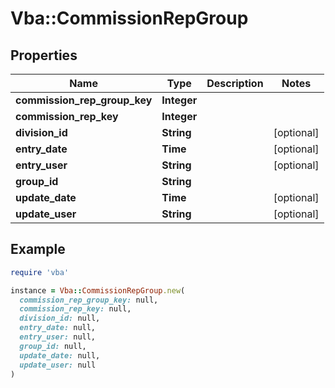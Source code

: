 # Vba::CommissionRepGroup

## Properties

| Name | Type | Description | Notes |
| ---- | ---- | ----------- | ----- |
| **commission_rep_group_key** | **Integer** |  |  |
| **commission_rep_key** | **Integer** |  |  |
| **division_id** | **String** |  | [optional] |
| **entry_date** | **Time** |  | [optional] |
| **entry_user** | **String** |  | [optional] |
| **group_id** | **String** |  |  |
| **update_date** | **Time** |  | [optional] |
| **update_user** | **String** |  | [optional] |

## Example

```ruby
require 'vba'

instance = Vba::CommissionRepGroup.new(
  commission_rep_group_key: null,
  commission_rep_key: null,
  division_id: null,
  entry_date: null,
  entry_user: null,
  group_id: null,
  update_date: null,
  update_user: null
)
```

